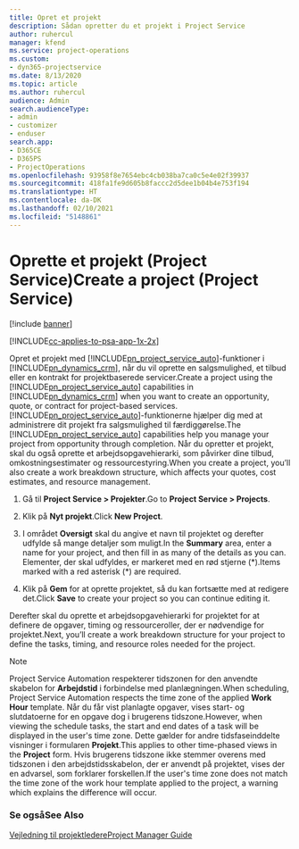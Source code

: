 ```yaml
---
title: Opret et projekt
description: Sådan opretter du et projekt i Project Service
author: ruhercul
manager: kfend
ms.service: project-operations
ms.custom:
- dyn365-projectservice
ms.date: 8/13/2020
ms.topic: article
ms.author: ruhercul
audience: Admin
search.audienceType:
- admin
- customizer
- enduser
search.app:
- D365CE
- D365PS
- ProjectOperations
ms.openlocfilehash: 93958f8e7654ebc4cb038ba7ca0c5e4e02f39937
ms.sourcegitcommit: 418fa1fe9d605b8faccc2d5dee1b04b4e753f194
ms.translationtype: HT
ms.contentlocale: da-DK
ms.lasthandoff: 02/10/2021
ms.locfileid: "5148861"
---
```

# <a name="create-a-project-project-service"></a><span data-ttu-id="a1478-103">Oprette et projekt (Project Service)</span><span class="sxs-lookup"><span data-stu-id="a1478-103">Create a project (Project Service)</span></span>

[!include [banner](../includes/psa-now-project-operations.md)]

[!INCLUDE[cc-applies-to-psa-app-1x-2x](../includes/cc-applies-to-psa-app-1x-2x.md)]

<span data-ttu-id="a1478-104">Opret et projekt med [!INCLUDE[pn_project_service_auto](../includes/pn-project-service-auto.md)]-funktioner i [!INCLUDE[pn_dynamics_crm](../includes/pn-dynamics-crm.md)], når du vil oprette en salgsmulighed, et tilbud eller en kontrakt for projektbaserede servicer.</span><span class="sxs-lookup"><span data-stu-id="a1478-104">Create a project using the [!INCLUDE[pn_project_service_auto](../includes/pn-project-service-auto.md)] capabilities in [!INCLUDE[pn_dynamics_crm](../includes/pn-dynamics-crm.md)] when you want to create an opportunity, quote, or contract for project-based services.</span></span> <span data-ttu-id="a1478-105">[!INCLUDE[pn_project_service_auto](../includes/pn-project-service-auto.md)]-funktionerne hjælper dig med at administrere dit projekt fra salgsmulighed til færdiggørelse.</span><span class="sxs-lookup"><span data-stu-id="a1478-105">The [!INCLUDE[pn_project_service_auto](../includes/pn-project-service-auto.md)] capabilities help you manage your project from opportunity through completion.</span></span> <span data-ttu-id="a1478-106">Når du opretter et projekt, skal du også oprette et arbejdsopgavehierarki, som påvirker dine tilbud, omkostningsestimater og ressourcestyring.</span><span class="sxs-lookup"><span data-stu-id="a1478-106">When you create a project, you’ll also create a work breakdown structure, which affects your quotes, cost estimates, and resource management.</span></span>  
  
1.  <span data-ttu-id="a1478-107">Gå til **Project Service > Projekter**.</span><span class="sxs-lookup"><span data-stu-id="a1478-107">Go to **Project Service > Projects**.</span></span>  
  
2.  <span data-ttu-id="a1478-108">Klik på **Nyt projekt**.</span><span class="sxs-lookup"><span data-stu-id="a1478-108">Click **New Project**.</span></span>  
  
3.  <span data-ttu-id="a1478-109">I området **Oversigt** skal du angive et navn til projektet og derefter udfylde så mange detaljer som muligt.</span><span class="sxs-lookup"><span data-stu-id="a1478-109">In the **Summary** area, enter a name for your project, and then fill in as many of the details as you can.</span></span> <span data-ttu-id="a1478-110">Elementer, der skal udfyldes, er markeret med en rød stjerne (\*).</span><span class="sxs-lookup"><span data-stu-id="a1478-110">Items marked with a red asterisk (\*) are required.</span></span>  
  
4.  <span data-ttu-id="a1478-111">Klik på **Gem** for at oprette projektet, så du kan fortsætte med at redigere det.</span><span class="sxs-lookup"><span data-stu-id="a1478-111">Click **Save** to create your project so you can continue editing it.</span></span>  
  
<span data-ttu-id="a1478-112">Derefter skal du oprette et arbejdsopgavehierarki for projektet for at definere de opgaver, timing og ressourceroller, der er nødvendige for projektet.</span><span class="sxs-lookup"><span data-stu-id="a1478-112">Next, you’ll create a work breakdown structure for your project to define the tasks, timing, and resource roles needed for the project.</span></span>  

> [!NOTE]
> <span data-ttu-id="a1478-113">Project Service Automation respekterer tidszonen for den anvendte skabelon for **Arbejdstid** i forbindelse med planlægningen.</span><span class="sxs-lookup"><span data-stu-id="a1478-113">When scheduling, Project Service Automation respects the time zone of the applied **Work Hour** template.</span></span> <span data-ttu-id="a1478-114">Når du får vist planlagte opgaver, vises start- og slutdatoerne for en opgave dog i brugerens tidszone.</span><span class="sxs-lookup"><span data-stu-id="a1478-114">However, when viewing the schedule tasks, the start and end dates of a task will be displayed in the user's time zone.</span></span> <span data-ttu-id="a1478-115">Dette gælder for andre tidsfaseinddelte visninger i formularen **Projekt**.</span><span class="sxs-lookup"><span data-stu-id="a1478-115">This applies to other time-phased views in the **Project** form.</span></span> <span data-ttu-id="a1478-116">Hvis brugerens tidszone ikke stemmer overens med tidszonen i den arbejdstidsskabelon, der er anvendt på projektet, vises der en advarsel, som forklarer forskellen.</span><span class="sxs-lookup"><span data-stu-id="a1478-116">If the user's time zone does not match the time zone of the work hour template applied to the project, a warning which explains the difference will occur.</span></span> 
  
### <a name="see-also"></a><span data-ttu-id="a1478-117">Se også</span><span class="sxs-lookup"><span data-stu-id="a1478-117">See Also</span></span>  
 [<span data-ttu-id="a1478-118">Vejledning til projektledere</span><span class="sxs-lookup"><span data-stu-id="a1478-118">Project Manager Guide</span></span>](../psa/project-manager-guide.md)
